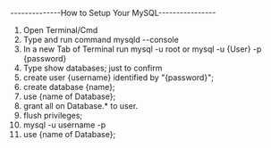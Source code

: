 --------------How to Setup Your MySQL----------------

1) Open Terminal/Cmd
2) Type and run command mysqld --console
3) In a new Tab of Terminal run mysql -u root or mysql -u {User} -p {password}
4) Type show databases; just to confirm
5) create user {username} identified by "{password}";
6) create database {name};
7) use {name of Database};
8) grant all on Database.* to user.
9) flush privileges;
10) mysql -u username -p
11) use {name of Database};